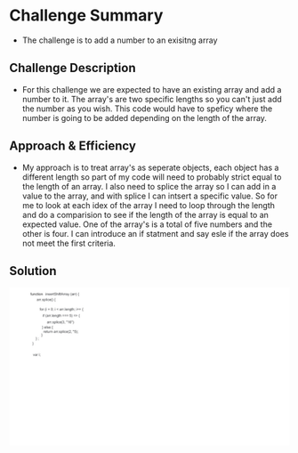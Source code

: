 # Challenge Summary

- The challenge is to add a number to an exisitng array

## Challenge Description

- For this challenge we are expected to have an existing array and add a number to it. The array's are two specific lengths so you can't just add the number as you wish. This code would have to speficy where the number is going to be added depending on the length of the array.

## Approach & Efficiency

- My approach is to treat array's as seperate objects, each object has a different length so part of my code will need to probably strict equal to the length of an array. I also need to splice the array so I can add in a value to the array, and with splice I can intsert a specific value. So for me to look at each idex of the array I need to loop through the length and do a comparision to see if the length of the array is equal to an expected value. One of the array's is a total of five numbers and the other is four. I can introduce an if statment and say esle if the array does not meet the first criteria.

## Solution

![Solution Code](../Assets/Code_Challenge_02_WhiteBoard_1.jpg)

